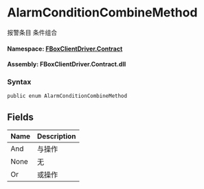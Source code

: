 # AlarmConditionCombineMethod

报警条目 条件组合

#### **Namespace**: [FBoxClientDriver.Contract](https://docs.flexem.net/fbox/zh-cn/sdk/FBoxClientDriver.Contract.html)

#### **Assembly**: FBoxClientDriver.Contract.dll

### Syntax <a id="FBoxClientDriver_Contract_AlarmConditionCombineMethod_syntax"></a>

```text
public enum AlarmConditionCombineMethod
```

## Fields <a id="fields"></a>

| Name | Description |
| :--- | :--- |
| And | 与操作 |
| None | 无 |
| Or | 或操作 |

